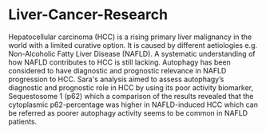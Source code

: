 # Liver-Cancer-Research
Hepatocellular carcinoma (HCC) is a rising primary liver malignancy in the world with a limited curative option. It is caused by different aetiologies e.g. Non-Alcoholic Fatty Liver Disease (NAFLD). A systematic understanding of how NAFLD contributes to HCC is still lacking. Autophagy has been considered to have diagnostic and prognostic relevance in NAFLD progression to HCC. Sara's analysis aimed to assess autophagy’s diagnostic and prognostic role in HCC by using its poor activity biomarker, Sequestosome 1 (p62) which a comparison of the results revealed that the cytoplasmic p62-percentage was higher in NAFLD-induced HCC which can be referred as poorer autophagy activity seems to be common in NAFLD patients.
